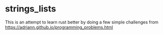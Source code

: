 # strings_lists

This is an attempt to learn rust better by doing a few simple challenges from https://adriann.github.io/programming_problems.html
